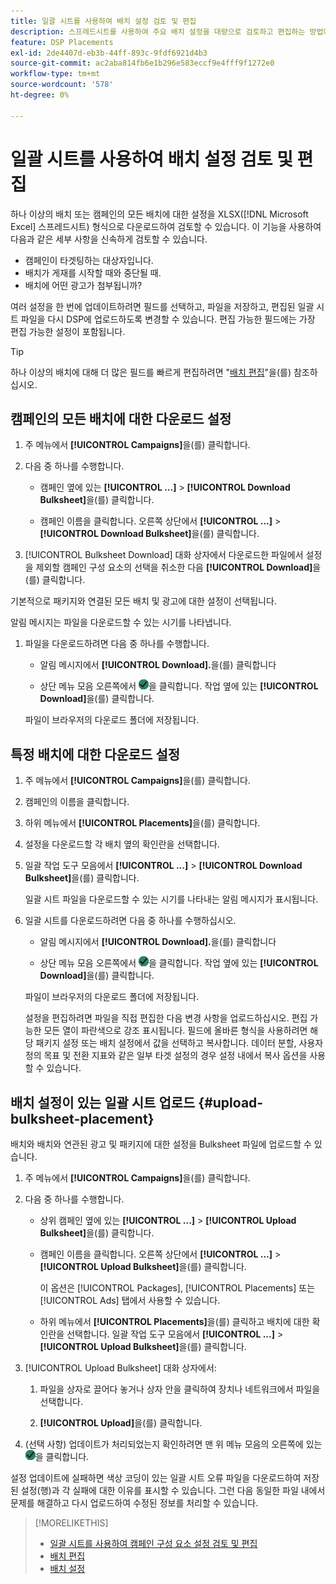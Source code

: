 ```yaml
---
title: 일괄 시트를 사용하여 배치 설정 검토 및 편집
description: 스프레드시트를 사용하여 주요 배치 설정을 대량으로 검토하고 편집하는 방법에 대해 알아봅니다.
feature: DSP Placements
exl-id: 2de4407d-eb3b-44ff-893c-9fdf6921d4b3
source-git-commit: ac2aba814fb6e1b296e583eccf9e4fff9f1272e0
workflow-type: tm+mt
source-wordcount: '578'
ht-degree: 0%

---
```


# 일괄 시트를 사용하여 배치 설정 검토 및 편집

하나 이상의 배치 또는 캠페인의 모든 배치에 대한 설정을 XLSX([!DNL Microsoft Excel] 스프레드시트) 형식으로 다운로드하여 검토할 수 있습니다. 이 기능을 사용하여 다음과 같은 세부 사항을 신속하게 검토할 수 있습니다.

* 캠페인이 타겟팅하는 대상자입니다.
* 배치가 게재를 시작할 때와 중단될 때.
* 배치에 어떤 광고가 첨부됩니까?

여러 설정을 한 번에 업데이트하려면 필드를 선택하고, 파일을 저장하고, 편집된 일괄 시트 파일을 다시 DSP에 업로드하도록 변경할 수 있습니다. 편집 가능한 필드에는 가장 편집 가능한 설정이 포함됩니다.

>[!TIP]
>
>하나 이상의 배치에 대해 더 많은 필드를 빠르게 편집하려면 &quot;[배치 편집](/help/dsp/campaign-management/placements/placement-edit.md)&quot;을(를) 참조하십시오.

## 캠페인의 모든 배치에 대한 다운로드 설정

1. 주 메뉴에서 **[!UICONTROL Campaigns]**&#x200B;을(를) 클릭합니다.

1. 다음 중 하나를 수행합니다.

   * 캠페인 옆에 있는 **[!UICONTROL ...]** > **[!UICONTROL Download Bulksheet]**&#x200B;을(를) 클릭합니다.

   * 캠페인 이름을 클릭합니다. 오른쪽 상단에서 **[!UICONTROL ...]** > **[!UICONTROL Download Bulksheet]**&#x200B;을(를) 클릭합니다.

1. [!UICONTROL Bulksheet Download] 대화 상자에서 다운로드한 파일에서 설정을 제외할 캠페인 구성 요소의 선택을 취소한 다음 **[!UICONTROL Download]**&#x200B;을(를) 클릭합니다.

기본적으로 패키지와 연결된 모든 배치 및 광고에 대한 설정이 선택됩니다.

알림 메시지는 파일을 다운로드할 수 있는 시기를 나타냅니다.

1. 파일을 다운로드하려면 다음 중 하나를 수행합니다.

   * 알림 메시지에서 **[!UICONTROL Download].**&#x200B;을(를) 클릭합니다

   * 상단 메뉴 모음 오른쪽에서 ![작업](/help/dsp/assets/downloads.png)을 클릭합니다. 작업 옆에 있는 **[!UICONTROL Download]**&#x200B;을(를) 클릭합니다.

   파일이 브라우저의 다운로드 폴더에 저장됩니다.<!-- See "[Placement Columns in Downloaded/Uploaded Spreadsheets](#qa-sheet-columns)" for a list of the included columns. -->

## 특정 배치에 대한 다운로드 설정

1. 주 메뉴에서 **[!UICONTROL Campaigns]**&#x200B;을(를) 클릭합니다.

1. 캠페인의 이름을 클릭합니다.

1. 하위 메뉴에서 **[!UICONTROL Placements]**&#x200B;을(를) 클릭합니다.

1. 설정을 다운로드할 각 배치 옆의 확인란을 선택합니다.

1. 일괄 작업 도구 모음에서 **[!UICONTROL ...]** > **[!UICONTROL Download Bulksheet]**&#x200B;을(를) 클릭합니다.

   일괄 시트 파일을 다운로드할 수 있는 시기를 나타내는 알림 메시지가 표시됩니다.

1. 일괄 시트를 다운로드하려면 다음 중 하나를 수행하십시오.

   * 알림 메시지에서 **[!UICONTROL Download].**&#x200B;을(를) 클릭합니다

   * 상단 메뉴 모음 오른쪽에서 ![작업](/help/dsp/assets/downloads.png)을 클릭합니다. 작업 옆에 있는 **[!UICONTROL Download]**&#x200B;을(를) 클릭합니다.

   파일이 브라우저의 다운로드 폴더에 저장됩니다.<!-- See "[Placement Columns in Downloaded/Uploaded Spreadsheets](#qa-sheet-columns)" for a list of the included columns. -->

   설정을 편집하려면 파일을 직접 편집한 다음 변경 사항을 업로드하십시오.  편집 가능한 모든 열이 파란색으로 강조 표시됩니다. 필드에 올바른 형식을 사용하려면 해당 패키지 설정 또는 배치 설정에서 값을 선택하고 복사합니다. 데이터 분할, 사용자 정의 목표 및 전환 지표와 같은 일부 타겟 설정의 경우 설정 내에서 복사 옵션을 사용할 수 있습니다.

## 배치 설정이 있는 일괄 시트 업로드 {#upload-bulksheet-placement}

배치와 배치와 연관된 광고 및 패키지에 대한 설정을 Bulksheet 파일에 업로드할 수 있습니다.

1. 주 메뉴에서 **[!UICONTROL Campaigns]**&#x200B;을(를) 클릭합니다.

1. 다음 중 하나를 수행합니다.

   * 상위 캠페인 옆에 있는 **[!UICONTROL ...]** > **[!UICONTROL Upload Bulksheet]**&#x200B;을(를) 클릭합니다.

   * 캠페인 이름을 클릭합니다. 오른쪽 상단에서 **[!UICONTROL ...]** > **[!UICONTROL Upload Bulksheet]**&#x200B;을(를) 클릭합니다.

     이 옵션은 [!UICONTROL Packages], [!UICONTROL Placements] 또는 [!UICONTROL Ads] 탭에서 사용할 수 있습니다.

   * 하위 메뉴에서 **[!UICONTROL Placements]**&#x200B;을(를) 클릭하고 배치에 대한 확인란을 선택합니다. 일괄 작업 도구 모음에서 **[!UICONTROL ...]** > **[!UICONTROL Upload Bulksheet]**&#x200B;을(를) 클릭합니다.

1. [!UICONTROL Upload Bulksheet] 대화 상자에서:

   1. 파일을 상자로 끌어다 놓거나 상자 안을 클릭하여 장치나 네트워크에서 파일을 선택합니다.

   1. **[!UICONTROL Upload]**&#x200B;을(를) 클릭합니다.

1. (선택 사항) 업데이트가 처리되었는지 확인하려면 맨 위 메뉴 모음의 오른쪽에 있는 ![작업](/help/dsp/assets/downloads.png)을 클릭합니다.

설정 업데이트에 실패하면 색상 코딩이 있는 일괄 시트 오류 파일을 다운로드하여 저장된 설정(행)과 각 실패에 대한 이유를 표시할 수 있습니다. 그런 다음 동일한 파일 내에서 문제를 해결하고 다시 업로드하여 수정된 정보를 처리할 수 있습니다.

<!--
## Placement Setting Columns in Downloaded/Uploaded Bulksheets{#qa-sheet-columns}

>[!TIP]
>
> In a downloaded bulksheet, all editable columns are highlighted in blue.

### [!UICONTROL Placements] Sheet

| Section | Column | Description | Editable? |
|---------|--------|-------------|-----------|
| [!UICONTROL Basic] | [!UICONTROL Placement ID] | The numeric ID of the placement. | &mdash; |
| [!UICONTROL Basic] | [!UICONTROL Placement Name] | The name of the placement. | Yes |
| [!UICONTROL Basic] | [!UICONTROL Labels] | Any applied labels, for reporting. | &mdash; |
| [!UICONTROL Basic] | [!UICONTROL Edit Link] | A link to open the placement in Edit mode. | &mdash; |
| [!UICONTROL Basic] | [!UICONTROL Status] | The placement status: *[!UICONTROL active]* or *[!UICONTROL inactive]*. | Yes |
| [!UICONTROL Basic] | [!UICONTROL Placement Type] | The placement type. | &mdash; |
| [!UICONTROL Basic] | [!UICONTROL Package Name] | The name of the parent package, when applicable. | &mdash; |
| [!UICONTROL Goals] | [!UICONTROL Start Date] | The start date of the placement. | &mdash; |
| [!UICONTROL Goals] | [!UICONTROL End Date] | The end date of the placement. | &mdash; |
| [!UICONTROL Goals] | [!UICONTROL Day parting] | Whether dayparting is *[!UICONTROL ON]* or *[!UICONTROL OFF]*.<br><b>Note:</b> To check the actual dayparting schedule, open the placement settings in DSP. | &mdash; |
| [!UICONTROL Goals] | [!UICONTROL Budget] | The placement budget, if there is one. | Yes |
| [!UICONTROL Goals] | [!UICONTROL Budget Interval] | The budget interval: <i[!UICONTROL >Daily]*, *[!UICONTROL Weekly]*, *[!UICONTROL Monthly]*, or *[!UICONTROL All Time]*. | Yes |
| [!UICONTROL Goals] | [!UICONTROL Optimization Goal] | The objective of the package. | &mdash; |
| [!UICONTROL Goals] | [!UICONTROL Optimization Target] | The target value of the goal. | &mdash; |
| [!UICONTROL Goals] | [!UICONTROL Pace on] | Whether the placement is pacing towards the *[!UICONTROL Budget]* or *[!UICONTROL Impressions]*. | &mdash; |
| [!UICONTROL Goals] | [!UICONTROL Max Bid] | The maximum bid for the placement. | Yes |
| [!UICONTROL Goals] | [!UICONTROL Flight Pacing] | The flight pacing strategy for the placement: *[!UICONTROL Even]*, *[!UICONTROL slightly ahead]*, *[!UICONTROL frontload]*, or *[!UICONTROL aggressive frontload]*. | Yes |
| [!UICONTROL Goals] | [!UICONTROL Intraday Pacing] | The intraday pacing strategy for the placement: *[!UICONTROL Even]* or *[!UICONTROL ASAP]*. | Yes |
| [!UICONTROL Goals] | [!UICONTROL Pre-Bid Filters] | Any pre-bid filter criteria to be applied. | &mdash; |
| [!UICONTROL Goals] | [!UICONTROL Bidding Rules] | Whether bidding rules (deprecated) are *[!UICONTROL ON]* or *[!UICONTROL OFF]*. | &mdash; |
| [!UICONTROL Goals] | [!UICONTROL Frequency Cap] | The primary frequency cap for the placement during the specified [!UICONTROL Frequency Cap Interval]. | Yes |
| [!UICONTROL Goals] | [!UICONTROL Frequency Cap Interval] | The interval for the primary frequency cap: *[!UICONTROL Day]*, *[!UICONTROL Week]*, or *[!UICONTROL Month]*. | Yes |
| [!UICONTROL Goals] | [!UICONTROL Secondary Frequency Cap] | The secondary frequency cap for the placement during the specified [!UICONTROL Secondary Frequency Cap Interval] | Yes |
| [!UICONTROL Goals] | [!UICONTROL Secondary Frequency Cap Interval] | The type of interval for the secondary frequency cap: *[!UICONTROL Week]*, *[!UICONTROL Day]*, *[!UICONTROL Hour]*, or *[!UICONTROL Minute]*. The applicable number of weeks, days, hours, or minutes is indicated by the [!UICONTROL Secondary Frequency Cap Interval Value]. | Yes |
| [!UICONTROL Goals] | [!UICONTROL Secondary Frequency Cap Interval Value] | The number of weeks, days, hours, or minutes for which the [!UICONTROL Secondary Frequency Cap] applies. For example, if the secondary cap is three impressions per six hours, then the value here would be `6`. | Yes |
| [!UICONTROL Audience Location] | [!UICONTROL Audience Location - Included #] | The number of targeted geographical locations, *[!UICONTROL All]*, or *[!UICONTROL None]*. | &mdash; |
| [!UICONTROL Audience Location] | [!UICONTROL Audience Location - Included] | The targeted geographical locations, separated by semi-colons,or *[!UICONTROL All Locations]*. | &mdash; |
| [!UICONTROL Audience Location] | [!UICONTROL Audience Location - Excluded #] | The number of excluded geographical locations or *[!UICONTROL None]*. | &mdash; |
| [!UICONTROL Audience Location] | [!UICONTROL Audience Location - Excluded] | The excluded geographical locations, separated by semi-colons,  or *[!UICONTROL None]*. | &mdash; |
| [!UICONTROL Inventory] | [!UICONTROL Public Inventory - Included #] | The number of targeted public inventory deals, if any are specified, *[!UICONTROL All]*, or *[!UICONTROL None]*. | &mdash; |
| [!UICONTROL Inventory] | [!UICONTROL Public Inventory - Excluded #] | The number of excluded public inventory deals, if any are specified, or *[!UICONTROL None]*. | &mdash; |
| [!UICONTROL Inventory] | [!UICONTROL Private Inventory - Included #] | The number of targeted private inventory deals, if any are specified, *[!UICONTROL All]*, or *[!UICONTROL None]*. | &mdash; |
| [!UICONTROL Inventory] | [!UICONTROL Private Inventory - Excluded #] | The number of excluded private inventory deals, if any are specified, or *[!UICONTROL None]*. | &mdash; |
| [!UICONTROL Inventory] | [!UICONTROL On Demand Inventory - Included #] | The number of targeted [!UICONTROL On-Demand Inventory] deals, if any are specified, *[!UICONTROL All]*, or *[!UICONTROL None]*. | &mdash; |
| [!UICONTROL Inventory] | [!UICONTROL On Demand Inventory - Excluded #] | The number of excluded On-Demand Inventory deals, if any are specified, or *[!UICONTROL None]*. | &mdash; |
| [!UICONTROL Sites] | [!UICONTROL Traffic Type] | The targeted type of traffic: *[!UICONTROL Website]* and/or *[!UICONTROL Apps]* | &mdash; |
| [!UICONTROL Sites] | [!UICONTROL Site Tier] | The quality of the sites to target: *[!UICONTROL Tier 1]*, *[!UICONTROL Tier 2]*, *[!UICONTROL Tier 3]*, or *[!UICONTROL All Sites]*. | &mdash; |
| [!UICONTROL Sites] | [!UICONTROL Categories - Included #] | The number of targeted site categories, if any are specified, or *[!UICONTROL All]*. | &mdash; |
| [!UICONTROL Sites] | [!UICONTROL Categories - Excluded #] | The number of excluded site categories, if any are specified, or *[!UICONTROL All]*. | &mdash; |
| [!UICONTROL Sites] | [!UICONTROL Excluded Sites] | The excluded sites, if any are specified, or *[!UICONTROL None]*. | &mdash; |
| [!UICONTROL Sites] | [!UICONTROL Language] | The targeted site languages. | &mdash; |
| [!UICONTROL Sites] | [!UICONTROL Allow unscreened sites] | (Standard display placements only) Whether or not to allow ad delivery on non-audited sites: *[!UICONTROL ON]* or *[!UICONTROL OFF]*. When the placement targets private inventory, this option may deliver ads on blocked sites. | &mdash; |
| [!UICONTROL Sites] | [!UICONTROL Targeted Sites] | The number of targeted sites, if any are specified, or *[!UICONTROL None]*. | &mdash; |
| [!UICONTROL Audience Targeting] | [!UICONTROL Audience - Included] | The targeted audiences, if any are specified, or *[!UICONTROL None]*. | &mdash; |
| [!UICONTROL Audience Targeting] | [!UICONTROL Audience - Excluded] | The excluded audiences, if any are specified, or *[!UICONTROL None]*. | &mdash; |
| [!UICONTROL Audience Targeting] | [!UICONTROL Demographic booster] | Whether or not [!DNL Comscore] demographic segments are enabled for the placement (and other placements in the campaign): *[!UICONTROL ON]* or *[!UICONTROL OFF]*. This feature may be enabled only for campaigns for which the [!DNL Audience Verification] feature is enabled for [!DNL Nielsen] and/or [!DNL Comscore].  It incurs additional fees.  | &mdash; |
| [!UICONTROL Audience Targeting] | [!UICONTROL Extend across screens] | Whether or not to extend the ad targeting across devices: *[!UICONTROL ON]* or *[!UICONTROL OFF]*. Cross-device targeting extends your targeting across all of a person's known device, per the device graph specified in the campaign settings. | &mdash; |
| [!UICONTROL Audience Targeting] | [!UICONTROL Topic Targeting] - Included # | The number of targeted topic codes, if any are specified, or *[!UICONTROL All]*.   | &mdash; |
| [!UICONTROL Audience Targeting] | [!UICONTROL Topic Targeting - Excluded #] | The number of excluded topic codes, if any are specified, or *[!UICONTROL None]*. | &mdash; |
| [!UICONTROL Audience Targeting] | [!UICONTROL Device Targeting - Included #] | The number of targeted device targets, if any are specified, or *[!UICONTROL All]*. | &mdash; |
| [!UICONTROL Audience Targeting] | [!UICONTROL Device Targeting - Excluded #] | The number of excluded device targets, if any are specified, or *[!UICONTROL None]*. | &mdash; |
| [!UICONTROL Audience Targeting] | [!UICONTROL ISP Targeting - Included #] | The number of targeted ISP providers, if any are specified, or *[!UICONTROL All]/i>. | &mdash; |
| [!UICONTROL Audience Targeting] | [!UICONTROL ISP Targeting - Excluded #] | The number of excluded ISP providers, if any are specified, or *[!UICONTROL None]*. | &mdash; |
| [!UICONTROL Brand Safety] | [!UICONTROL Brand Safety - Contextual Filtering #] | The number of brand safety filters applied, if any are specified, or *[!UICONTROL None]*. | &mdash; |
| [!UICONTROL Brand Safety] | [!UICONTROL Brand Safety - Pre-Bid Fraud blocking #] | The number of pre-bid fraud blocking filters applied, if any are specified, or *[!UICONTROL None]*. | &mdash; |
| [!UICONTROL Brand Safety] | [!UICONTROL Brand Safety - Pre-Bid Viewability #] | The number of pre-bid viewability filters applied, if any are specified, or *[!UICONTROL None]*. | &mdash; |
| [!UICONTROL Brand Safety] | [!UICONTROL Site Safety Block] | Whether or not Site Safety Block is enabled: *[!UICONTROL ON]* or *[!UICONTROL OFF]*.[Whether or not the advertiser-level setting Enable Site Safety Block is enabled: *ON* or *OFF*.I don’t see this option at the placement level. Should there be one?] | &mdash; |
| [!UICONTROL Tracking] | [!UICONTROL Tracking Pixels #] | The number of third-party  event-tracking pixels attached to the placement, or *[!UICONTROL None]*.| &mdash; |
| [!UICONTROL Tracking] | [!UICONTROL Conversion Pixels #] | The number of conversion tracking pixels attached to the placement, or *[!UICONTROL None]*. | &mdash; |
| [!UICONTROL Tracking] | [!UICONTROL 3rd-party fees] | A static, third-party fee rate to be tracked as a non-billable cost per 1000 impressions, if applicable. | &mdash; |
| [!UICONTROL Ads] | [!UICONTROL # of Ads Attached] | The number of ads attached to the placement, if any are attached, or *[!UICONTROL None]*. | &mdash; |
| [!UICONTROL Ads] | [!UICONTROL Ad Names] | The names of any ads attached to the placement, or *[!UICONTROL None]*. | &mdash; |
| [!UICONTROL Ads] | [!UICONTROL Attached Ad ID] | The unique DSP-generated Ad IDs of any ads attached to the placement, separated by semi-colons. To download a list of ad names and associated Ad IDs from the [!UICONTROL Ads] view, create a custom view that includes the [!UICONTROL Ad ID] metric, and then [export the data](/help/dsp/campaign-management/reports/campaign-export-data.md). | Yes |

### [!UICONTROL Placement_AdSchedules] Sheet

| [!UICONTROL Placement ID] | The numeric ID of the placement. | &mdash; |
| [!UICONTROL Placement Name] | The name of the placement. | &mdash; |
| [!UICONTROL Ad ID] | The numeric ID of the ad. | &mdash; |
| [!UICONTROL Ad Name] | The name of the ad. | Yes |
| [!UICONTROL Start Date] | The start date of the ad. | &mdash; |
| [!UICONTROL End Date] | The end date of the ad. | &mdash; |
| [!UICONTROL Adobe Ad Approval Status] | The status of the Advertising DSP approval process, such as *Approved* or *Incomplete*. | &mdash; |
| [!UICONTROL Flight 1 Start Date] - [!UICONTROL Flight 12 Start Date] | The start date for a specific flight. | Yes |
| [!UICONTROL Flight 1 End Date] - [!UICONTROL Flight 12 End Date] | The end date for a specific flight. | Yes |
| [!UICONTROL Flight 1 Weight] - [!UICONTROL Flight 12 Weight] | How to rotate a specific ad for a specific flight:  *Even* to rotate the ad evenly, or a relative weight by which to rotate the ad, as a percentage (such as `40` for 40%); the total weights for all ads in the flight must equal 100. | Yes |

### [!UICONTROL Placement_BidMultipliers] Sheet

*Available in campaign-level bulksheets only*

| Section | Column | Description | Editable? |
|---------|--------|-------------|-----------|
| [!UICONTROL Basic] | [!UICONTROL Placement ID] | The numeric ID of the placement. | &mdash; |
| [!UICONTROL Basic] | [!UICONTROL Placement Name] | The name of the placement. | &mdash; |
| [!UICONTROL Geo] | [!UICONTROL Country] | The bid multiplier and the name of the country, separated with a comma. Each target is followed by a semi-colon (;). | &mdash; |
| [!UICONTROL Geo] | [!UICONTROL State] | The bid multiplier and the name of the state. Each target is followed by a semi-colon (;). | &mdash; |
| [!UICONTROL Geo] | [!UICONTROL City] | The bid multiplier and the name of the city, separated with a comma. Each target is followed by a semi-colon (;). | &mdash; |
| [!UICONTROL Geo] | [!UICONTROL DMA] | (U.S. locations only) The bid multiplier and the designated market area, separated with a comma. Each target is followed by a semi-colon (;). | &mdash; |
| [!UICONTROL Geo] | [!UICONTROL Postal code] | The bid multiplier and the postal code, separated with a comma. Each target is followed by a semi-colon (;). | &mdash; |
| [!UICONTROL Inventory] | [!UICONTROL Public Inventory Source] | The bid multiplier and the public inventory source, separated with a comma. Each target is followed by a semi-colon (;). | &mdash; |
| [!UICONTROL Inventory] | [!UICONTROL Public Inventory Feed] | The bid multiplier and the public inventory feed, separated with a comma. Each target is followed by a semi-colon (;). | &mdash; |
| [!UICONTROL Inventory] | [!UICONTROL OnDemand Inventory Source] | The bid multiplier and the OnDemand inventory source, separated with a comma. Each target is followed by a semi-colon (;). | &mdash; |
| [!UICONTROL Inventory] | [!UICONTROL OnDemand Inventory Feed] | The bid multiplier and the OnDemand inventory feed, separated with a comma. Each target is followed by a semi-colon (;). | &mdash; |
| [!UICONTROL Sites/Apps] | [!UICONTROL Domains] | The bid multiplier and the domains, separated with a comma. Each target is followed by a semi-colon (;). | &mdash; |
| [!UICONTROL Sites/Apps] | [!UICONTROL Category] | The bid multiplier and the site/app category, separated with a comma. Each target is followed by a semi-colon (;). | &mdash; |
| [!UICONTROL Audience] | [!UICONTROL Daypart] | The bid multiplier and the daypart interval, separated with a comma. Each target is followed by a semi-colon (;). | &mdash; |
| [!UICONTROL Audience] | [!UICONTROL Topics - Comscore] | The bid multiplier and the [!DNL Comscore] topics, separated with a comma. Each target is followed by a semi-colon (;). | &mdash; |
| [!UICONTROL Brand Safety] | [!UICONTROL Ads.txt] | The bid multiplier and the level of [Ads.txt](https://iabtechlab.com/ads-txt-about/) pre-bid filtering to use, separated with a comma. Each target is followed by a semi-colon (;). | &mdash; |

-->

<!-- LOTS MORE THAN I HAD ORIGINALLY DOCUMENTED -- BELOW ARE THE LAST, BUT NOT ALL:

| Brand Safety | Brand Safety - Contextual Filtering # |  |  |
| Brand Safety | Brand Safety - Pre-Bid Fraud blocking # |  |  |
| Brand Safety | Brand Safety - Pre-Bid Viewability # |  |  |
| Brand Safety | Site Safety Block |  |  |
| Tracking | Tracking Pixels # |  |  |
| Tracking | Conversion Pixels # |  |  |
| Tracking | 3rd-party fees |  |  |
| # of Ads Attached |  |  |
| Ads |  Ad Names |  |  |
| Ads | Attached Ad ID |  |  |
| Environment | Environment |  |  |
-->

<!-- 
Check on Brand Safety - Contextual Filtering # with new DV feature/fct change.
-->

>[!MORELIKETHIS]
>
>* [일괄 시트를 사용하여 캠페인 구성 요소 설정 검토 및 편집](/help/dsp/campaign-management/campaign-components-review-edit.md)
>* [배치 편집](/help/dsp/campaign-management/placements/placement-edit.md)
>* [배치 설정](/help/dsp/campaign-management/placements/placement-settings.md)
